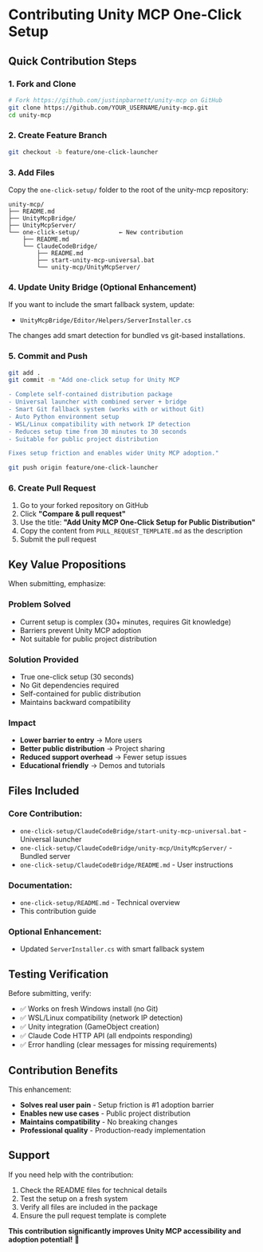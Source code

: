 # Contributing Unity MCP One-Click Setup

## Quick Contribution Steps

### 1. Fork and Clone
```bash
# Fork https://github.com/justinpbarnett/unity-mcp on GitHub
git clone https://github.com/YOUR_USERNAME/unity-mcp.git
cd unity-mcp
```

### 2. Create Feature Branch
```bash
git checkout -b feature/one-click-launcher
```

### 3. Add Files
Copy the `one-click-setup/` folder to the root of the unity-mcp repository:

```
unity-mcp/
├── README.md
├── UnityMcpBridge/
├── UnityMcpServer/
└── one-click-setup/           ← New contribution
    ├── README.md
    └── ClaudeCodeBridge/
        ├── README.md
        ├── start-unity-mcp-universal.bat
        └── unity-mcp/UnityMcpServer/
```

### 4. Update Unity Bridge (Optional Enhancement)
If you want to include the smart fallback system, update:
- `UnityMcpBridge/Editor/Helpers/ServerInstaller.cs`

The changes add smart detection for bundled vs git-based installations.

### 5. Commit and Push
```bash
git add .
git commit -m "Add one-click setup for Unity MCP

- Complete self-contained distribution package
- Universal launcher with combined server + bridge
- Smart Git fallback system (works with or without Git)
- Auto Python environment setup
- WSL/Linux compatibility with network IP detection
- Reduces setup time from 30 minutes to 30 seconds
- Suitable for public project distribution

Fixes setup friction and enables wider Unity MCP adoption."

git push origin feature/one-click-launcher
```

### 6. Create Pull Request
1. Go to your forked repository on GitHub
2. Click **"Compare & pull request"**
3. Use the title: **"Add Unity MCP One-Click Setup for Public Distribution"**
4. Copy the content from `PULL_REQUEST_TEMPLATE.md` as the description
5. Submit the pull request

## Key Value Propositions

When submitting, emphasize:

### **Problem Solved**
- Current setup is complex (30+ minutes, requires Git knowledge)
- Barriers prevent Unity MCP adoption
- Not suitable for public project distribution

### **Solution Provided**
- True one-click setup (30 seconds)
- No Git dependencies required
- Self-contained for public distribution
- Maintains backward compatibility

### **Impact**
- **Lower barrier to entry** → More users
- **Better public distribution** → Project sharing
- **Reduced support overhead** → Fewer setup issues
- **Educational friendly** → Demos and tutorials

## Files Included

### Core Contribution:
- `one-click-setup/ClaudeCodeBridge/start-unity-mcp-universal.bat` - Universal launcher
- `one-click-setup/ClaudeCodeBridge/unity-mcp/UnityMcpServer/` - Bundled server
- `one-click-setup/ClaudeCodeBridge/README.md` - User instructions

### Documentation:
- `one-click-setup/README.md` - Technical overview
- This contribution guide

### Optional Enhancement:
- Updated `ServerInstaller.cs` with smart fallback system

## Testing Verification

Before submitting, verify:
- ✅ Works on fresh Windows install (no Git)
- ✅ WSL/Linux compatibility (network IP detection)
- ✅ Unity integration (GameObject creation)
- ✅ Claude Code HTTP API (all endpoints responding)
- ✅ Error handling (clear messages for missing requirements)

## Contribution Benefits

This enhancement:
- **Solves real user pain** - Setup friction is #1 adoption barrier
- **Enables new use cases** - Public project distribution
- **Maintains compatibility** - No breaking changes
- **Professional quality** - Production-ready implementation

## Support

If you need help with the contribution:
1. Check the README files for technical details
2. Test the setup on a fresh system
3. Verify all files are included in the package
4. Ensure the pull request template is complete

**This contribution significantly improves Unity MCP accessibility and adoption potential!** 🚀